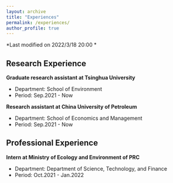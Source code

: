 ```yaml
---
layout: archive
title: "Experiences"
permalink: /experiences/
author_profile: true
---
```


*Last modified on 2022/3/18 20:00 *


Research Experience
------
**Graduate research assistant at Tsinghua University**
* Department: School of Environment
* Period: Sep.2021 - Now

**Research assistant at China University of Petroleum**
* Department: School of Economics and Management
* Period: Sep.2021 - Now

Professional Experience
------
**Intern at Ministry of Ecology and Environment of PRC**
* Department: Department of Science, Technology, and Finance
* Period: Oct.2021 - Jan.2022
